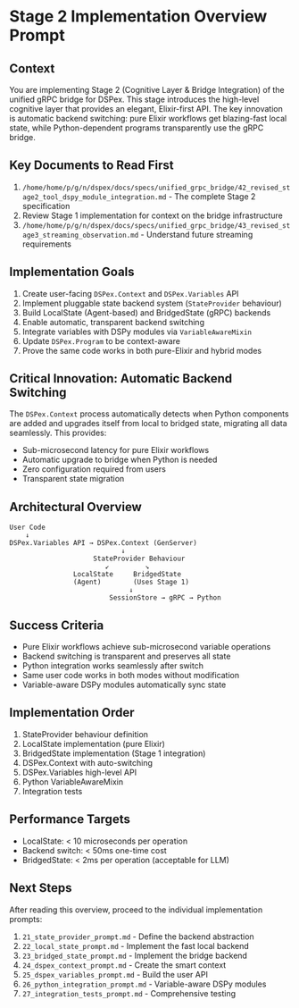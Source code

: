 # Stage 2 Implementation Overview Prompt

## Context
You are implementing Stage 2 (Cognitive Layer & Bridge Integration) of the unified gRPC bridge for DSPex. This stage introduces the high-level cognitive layer that provides an elegant, Elixir-first API. The key innovation is automatic backend switching: pure Elixir workflows get blazing-fast local state, while Python-dependent programs transparently use the gRPC bridge.

## Key Documents to Read First
1. `/home/home/p/g/n/dspex/docs/specs/unified_grpc_bridge/42_revised_stage2_tool_dspy_module_integration.md` - The complete Stage 2 specification
2. Review Stage 1 implementation for context on the bridge infrastructure
3. `/home/home/p/g/n/dspex/docs/specs/unified_grpc_bridge/43_revised_stage3_streaming_observation.md` - Understand future streaming requirements

## Implementation Goals
1. Create user-facing `DSPex.Context` and `DSPex.Variables` API
2. Implement pluggable state backend system (`StateProvider` behaviour)
3. Build LocalState (Agent-based) and BridgedState (gRPC) backends
4. Enable automatic, transparent backend switching
5. Integrate variables with DSPy modules via `VariableAwareMixin`
6. Update `DSPex.Program` to be context-aware
7. Prove the same code works in both pure-Elixir and hybrid modes

## Critical Innovation: Automatic Backend Switching
The `DSPex.Context` process automatically detects when Python components are added and upgrades itself from local to bridged state, migrating all data seamlessly. This provides:
- Sub-microsecond latency for pure Elixir workflows
- Automatic upgrade to bridge when Python is needed
- Zero configuration required from users
- Transparent state migration

## Architectural Overview
```
User Code
    ↓
DSPex.Variables API → DSPex.Context (GenServer)
                            ↓
                     StateProvider Behaviour
                        ↙         ↘
                LocalState     BridgedState
                (Agent)        (Uses Stage 1)
                              ↓
                         SessionStore → gRPC → Python
```

## Success Criteria
- Pure Elixir workflows achieve sub-microsecond variable operations
- Backend switching is transparent and preserves all state
- Python integration works seamlessly after switch
- Same user code works in both modes without modification
- Variable-aware DSPy modules automatically sync state

## Implementation Order
1. StateProvider behaviour definition
2. LocalState implementation (pure Elixir)
3. BridgedState implementation (Stage 1 integration)
4. DSPex.Context with auto-switching
5. DSPex.Variables high-level API
6. Python VariableAwareMixin
7. Integration tests

## Performance Targets
- LocalState: < 10 microseconds per operation
- Backend switch: < 50ms one-time cost
- BridgedState: < 2ms per operation (acceptable for LLM)

## Next Steps
After reading this overview, proceed to the individual implementation prompts:
1. `21_state_provider_prompt.md` - Define the backend abstraction
2. `22_local_state_prompt.md` - Implement the fast local backend
3. `23_bridged_state_prompt.md` - Implement the bridge backend
4. `24_dspex_context_prompt.md` - Create the smart context
5. `25_dspex_variables_prompt.md` - Build the user API
6. `26_python_integration_prompt.md` - Variable-aware DSPy modules
7. `27_integration_tests_prompt.md` - Comprehensive testing